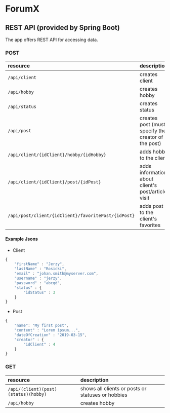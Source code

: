 # ForumX

## REST API (provided by Spring Boot)

The app offers REST API for accessing data.

### POST
| resource  | description  | body |
| :------------ |:---------------|:-----|
| `/api/client`|creates client |client JSON |
| `/api/hobby` | creates hobby | hobby JSON|
| `/api/status`| creates status |status JSON|
| `/api/post`| creates post (must specify the creator of the post)|post JSON|
| `/api/client/{idClient}/hobby/{idHobby}`| adds hobby to the client|none|
| `/api/client/{idClient}/post/{idPost}`| adds information about client's post/article visit|none|
| `/api/post/client/{idClient}/favoritePost/{idPost}`| adds post to the client's favorites |none|

#### Example Jsons
* Client
``` javascript
{
	"firstName" : "Jerzy",
	"lastName" : "Rosicki",
	"email" : "johan.smith@myserver.com",
	"username" : "jerzy",
	"password" : "abcqd",
	"status" : {
		"idStatus" : 3
	}
}
```
* Post
``` javascript
{
	"name": "My first post",
	"content" : "Lorem ipsum...",
	"dateOfCreation" : "2019-03-15",
	"creator" : {
		"idClient" : 4
	}
}
```
### GET
| resource  | description|
| :------------ |:---------------|
| `/api/(client)(post)(status)(hobby)`|shows all clients or posts or statuses or hobbies |
| `/api/hobby` | creates hobby |
